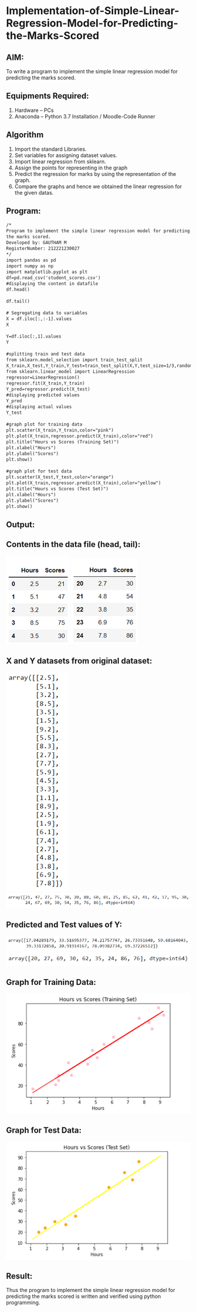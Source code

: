 # Implementation-of-Simple-Linear-Regression-Model-for-Predicting-the-Marks-Scored

## AIM:
To write a program to implement the simple linear regression model for predicting the marks scored.

## Equipments Required:
1. Hardware – PCs
2. Anaconda – Python 3.7 Installation / Moodle-Code Runner

## Algorithm
1. Import the standard Libraries.
2. Set variables for assigning dataset values.
3. Import linear regression from sklearn.
4. Assign the points for representing in the graph
5. Predict the regression for marks by using the representation of the graph.
6. Compare the graphs and hence we obtained the linear regression for the given datas.

## Program:
```
/*
Program to implement the simple linear regression model for predicting the marks scored.
Developed by: GAUTHAM M 
RegisterNumber: 212221230027
*/
import pandas as pd
import numpy as np
import matplotlib.pyplot as plt
df=pd.read_csv('student_scores.csv')
#displaying the content in datafile 
df.head()

df.tail()

# Segregating data to variables
X = df.iloc[:,:-1].values
X

Y=df.iloc[:,1].values
Y

#splitting train and test data
from sklearn.model_selection import train_test_split
X_train,X_test,Y_train,Y_test=train_test_split(X,Y,test_size=1/3,random_state=0)
from sklearn.linear_model import LinearRegression
regressor=LinearRegression()
regressor.fit(X_train,Y_train)
Y_pred=regressor.predict(X_test)
#displaying predicted values
Y_pred
#displaying actual values
Y_test

#graph plot for training data
plt.scatter(X_train,Y_train,color="pink")
plt.plot(X_train,regressor.predict(X_train),color="red")
plt.title("Hours vs Scores (Training Set)")
plt.xlabel("Hours")
plt.ylabel("Scores")
plt.show()

#graph plot for test data
plt.scatter(X_test,Y_test,color="orange")
plt.plot(X_train,regressor.predict(X_train),color="yellow") 
plt.title("Hours vs Scores (Test Set)")
plt.xlabel("Hours")
plt.ylabel("Scores")
plt.show()
```

## Output:
## Contents in the data file (head, tail):
![](o1.png)
![](o2.png)
## X and Y datasets from original dataset:
![](o3.png)
![](o4.png)
## Predicted and Test values of Y:
![](o5.png)
![](o8.png)
## Graph for Training Data:
![](o6.png)
## Graph for Test Data:
![](o7.png)

## Result:
Thus the program to implement the simple linear regression model for predicting the marks scored is written and verified using python programming.
